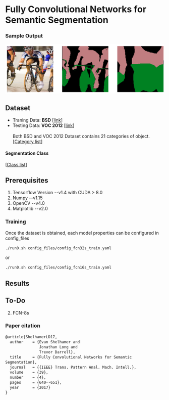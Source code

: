 # Fully Convolutional Networks for Semantic Segmentation

### Sample Output
![alt text](./images/title.png "Sample output")

## Dataset
 - Traning Data:  **BSD**   [[link](http://home.bharathh.info/pubs/codes/SBD/download.html)]
 - Testing Data:  **VOC 2012**   [[link](http://host.robots.ox.ac.uk/pascal/VOC/voc2012/index.html#voc2012vs2011)] <br><br>
 Both BSD and VOC 2012 Dataset contains 21 categories of object.
 [[Category list](http://host.robots.ox.ac.uk/pascal/VOC/voc2012/segexamples/index.html)] <br>

#### Segmentation Class
[[Class list](seg_class)]
 
## Prerequisites
1. Tensorflow Version --v1.4 with CUDA > 8.0
2. Numpy --v1.15
3. OpenCV --v4.0
4. Matplotlib --v2.0

### Training
Once the dataset is obtained, each model properties can be configured in config_files
```bash
./run0.sh config_files/config_fcn32s_train.yaml
```
or
```bash
./run0.sh config_files/config_fcn16s_train.yaml
```

## Results


## To-Do
2. FCN-8s

### Paper citation
```
@article{ShelhamerLD17,
  author    = {Evan Shelhamer and
               Jonathan Long and
               Trevor Darrell},
  title     = {Fully Convolutional Networks for Semantic Segmentation},
  journal   = {{IEEE} Trans. Pattern Anal. Mach. Intell.},
  volume    = {39},
  number    = {4},
  pages     = {640--651},
  year      = {2017}
}
```
